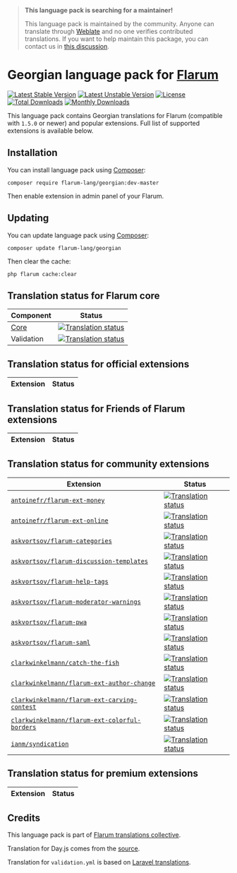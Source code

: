 > **This language pack is searching for a maintainer!**
>
> This language pack is maintained by the community. Anyone can translate through [Weblate](https://weblate.rob006.net/languages/ka/flarum/) and no one verifies contributed translations. If you want to help maintain this package, you can contact us in [this discussion](https://discuss.flarum.org/d/27519-the-flarum-language-project).


# Georgian language pack for [Flarum](https://flarum.org/)

[![Latest Stable Version](https://img.shields.io/packagist/v/flarum-lang/georgian?color=success&label=stable)](https://packagist.org/packages/flarum-lang/georgian) 
[![Latest Unstable Version](https://img.shields.io/packagist/v/flarum-lang/georgian?include_prereleases&label=unstable)](https://packagist.org/packages/flarum-lang/georgian) 
[![License](https://img.shields.io/packagist/l/flarum-lang/georgian)](https://packagist.org/packages/flarum-lang/georgian) 
[![Total Downloads](https://img.shields.io/packagist/dt/flarum-lang/georgian)](https://packagist.org/packages/flarum-lang/georgian/stats) 
[![Monthly Downloads](https://img.shields.io/packagist/dm/flarum-lang/georgian)](https://packagist.org/packages/flarum-lang/georgian/stats) 

This language pack contains Georgian translations for Flarum (compatible with `1.5.0` or newer) and popular extensions. Full list of supported extensions is available below.


## Installation

You can install language pack using [Composer](https://getcomposer.org/):

```console
composer require flarum-lang/georgian:dev-master
```

Then enable extension in admin panel of your Flarum.


## Updating

You can update language pack using [Composer](https://getcomposer.org/):

```console
composer update flarum-lang/georgian
```

Then clear the cache:

```console
php flarum cache:clear
```


## Translation status for Flarum core

| Component | Status |
| --- | --- |
| [Core](https://github.com/flarum/core) | [![Translation status](https://weblate.rob006.net/widgets/flarum/ka/core/svg-badge.svg)](https://weblate.rob006.net/projects/flarum/core/ka/) |
| Validation | [![Translation status](https://weblate.rob006.net/widgets/flarum/ka/validation/svg-badge.svg)](https://weblate.rob006.net/projects/flarum/validation/ka/) |


## Translation status for official extensions

<!-- flarum-extensions-list-start -->

| Extension | Status |
| --- | --- |

<!-- flarum-extensions-list-stop -->


## Translation status for Friends of Flarum extensions

<!-- fof-extensions-list-start -->

| Extension | Status |
| --- | --- |

<!-- fof-extensions-list-stop -->


## Translation status for community extensions

<!-- various-extensions-list-start -->

| Extension | Status |
| --- | --- |
| [`antoinefr/flarum-ext-money`](https://github.com/AntoineFr/flarum-ext-money) | [![Translation status](https://weblate.rob006.net/widgets/flarum/ka/antoinefr-money/svg-badge.svg)](https://weblate.rob006.net/projects/flarum/antoinefr-money/ka/) |
| [`antoinefr/flarum-ext-online`](https://github.com/AntoineFr/flarum-ext-online) | [![Translation status](https://weblate.rob006.net/widgets/flarum/ka/antoinefr-online/svg-badge.svg)](https://weblate.rob006.net/projects/flarum/antoinefr-online/ka/) |
| [`askvortsov/flarum-categories`](https://github.com/askvortsov1/flarum-categories) | [![Translation status](https://weblate.rob006.net/widgets/flarum/ka/askvortsov-categories/svg-badge.svg)](https://weblate.rob006.net/projects/flarum/askvortsov-categories/ka/) |
| [`askvortsov/flarum-discussion-templates`](https://github.com/askvortsov1/flarum-discussion-templates) | [![Translation status](https://weblate.rob006.net/widgets/flarum/ka/askvortsov-discussion-templates/svg-badge.svg)](https://weblate.rob006.net/projects/flarum/askvortsov-discussion-templates/ka/) |
| [`askvortsov/flarum-help-tags`](https://github.com/askvortsov1/flarum-help-tags) | [![Translation status](https://weblate.rob006.net/widgets/flarum/ka/askvortsov-help-tags/svg-badge.svg)](https://weblate.rob006.net/projects/flarum/askvortsov-help-tags/ka/) |
| [`askvortsov/flarum-moderator-warnings`](https://github.com/askvortsov1/flarum-moderator-warnings) | [![Translation status](https://weblate.rob006.net/widgets/flarum/ka/askvortsov-moderator-warnings/svg-badge.svg)](https://weblate.rob006.net/projects/flarum/askvortsov-moderator-warnings/ka/) |
| [`askvortsov/flarum-pwa`](https://github.com/askvortsov1/flarum-pwa) | [![Translation status](https://weblate.rob006.net/widgets/flarum/ka/askvortsov-pwa/svg-badge.svg)](https://weblate.rob006.net/projects/flarum/askvortsov-pwa/ka/) |
| [`askvortsov/flarum-saml`](https://github.com/askvortsov1/flarum-saml) | [![Translation status](https://weblate.rob006.net/widgets/flarum/ka/askvortsov-saml/svg-badge.svg)](https://weblate.rob006.net/projects/flarum/askvortsov-saml/ka/) |
| [`clarkwinkelmann/catch-the-fish`](https://github.com/clarkwinkelmann/catch-the-fish) | [![Translation status](https://weblate.rob006.net/widgets/flarum/ka/clarkwinkelmann-catch-the-fish/svg-badge.svg)](https://weblate.rob006.net/projects/flarum/clarkwinkelmann-catch-the-fish/ka/) |
| [`clarkwinkelmann/flarum-ext-author-change`](https://github.com/clarkwinkelmann/flarum-ext-author-change) | [![Translation status](https://weblate.rob006.net/widgets/flarum/ka/clarkwinkelmann-author-change/svg-badge.svg)](https://weblate.rob006.net/projects/flarum/clarkwinkelmann-author-change/ka/) |
| [`clarkwinkelmann/flarum-ext-carving-contest`](https://github.com/clarkwinkelmann/flarum-ext-carving-contest) | [![Translation status](https://weblate.rob006.net/widgets/flarum/ka/clarkwinkelmann-carving-contest/svg-badge.svg)](https://weblate.rob006.net/projects/flarum/clarkwinkelmann-carving-contest/ka/) |
| [`clarkwinkelmann/flarum-ext-colorful-borders`](https://github.com/clarkwinkelmann/flarum-ext-colorful-borders) | [![Translation status](https://weblate.rob006.net/widgets/flarum/ka/clarkwinkelmann-colorful-borders/svg-badge.svg)](https://weblate.rob006.net/projects/flarum/clarkwinkelmann-colorful-borders/ka/) |
| [`ianm/syndication`](https://github.com/imorland/syndication) | [![Translation status](https://weblate.rob006.net/widgets/flarum/ka/ianm-syndication/svg-badge.svg)](https://weblate.rob006.net/projects/flarum/ianm-syndication/ka/) |

<!-- various-extensions-list-stop -->


## Translation status for premium extensions

<!-- premium-extensions-list-start -->

| Extension | Status |
| --- | --- |

<!-- premium-extensions-list-stop -->


## Credits

This language pack is part of [Flarum translations collective](https://github.com/rob006-software/flarum-translations).

Translation for Day.js comes from the [source](https://github.com/iamkun/dayjs/blob/v1.10.4/src/locale/ka.js).

Translation for `validation.yml` is based on [Laravel translations](https://github.com/Laravel-Lang/lang/blob/8.1.3/src/ka/validation.php).
